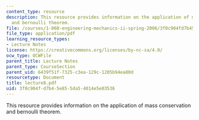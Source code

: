 ```yaml
---
content_type: resource
description: This resource provides information on the application of mass conservation
  and bernoulli theorem.
file: /courses/1-060-engineering-mechanics-ii-spring-2006/3f0c904fd7b45e855da54014e5e03536_lecture8.pdf
file_type: application/pdf
learning_resource_types:
- Lecture Notes
license: https://creativecommons.org/licenses/by-nc-sa/4.0/
ocw_type: OCWFile
parent_title: Lecture Notes
parent_type: CourseSection
parent_uid: 6439f51f-7325-c3ea-129c-1205b94ea80d
resourcetype: Document
title: lecture8.pdf
uid: 3f0c904f-d7b4-5e85-5da5-4014e5e03536
---
```

This resource provides information on the application of mass conservation and bernoulli theorem.